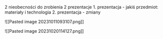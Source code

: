 2 nieobecności
do zrobienia 2 prezentacje
	1. prezentacja - jakiś przedmiot: materiały i technologia
	2. prezentacja - zmiany 

![[Pasted image 20231011093107.png]]

![[Pasted image 20231020114127.png]]
